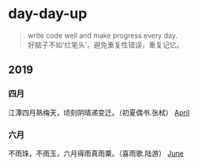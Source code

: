 # day-day-up
> write code well and make progress every day.    
好脑子不如‘烂笔头’，避免重复性错误，重复记忆。


## 2019
### 四月
江潭四月熟梅天，顷刻阴晴递变迁。（初夏偶书.张栻）
[April](https://github.com/codeDebugTest/day-day-up/blob/master/2019/April.md)

### 六月
不雨珠，不雨玉，六月得雨真雨粟。（喜雨歌.陆游）
[June](https://github.com/codeDebugTest/day-day-up/blob/master/2019/june.md)
